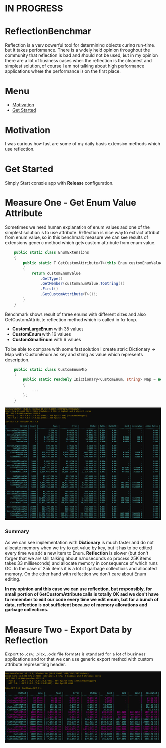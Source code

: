 # IN PROGRESS

# ReflectionBenchmar
Reflection is a very powerful tool for determining objects during run-time, but it takes performance. There is a widely held opinion throughout the community that reflection is bad and should not be used, but in my opinion there are a lot of business cases when the reflection is the cleanest and simplest solution, of course I am not talking about high performance applications where the performance is on the first place.

# Menu

* [Motivation](#motivation)
* [Get Started](#get-started)

# Motivation

I was curious how fast are some of my daily basis extension methods which use reflection.

# Get Started
Simply Start console app with **Release** configuration.

# Measure One - Get Enum Value Attribute
Sometimes we need human explanation of enum values and one of the simplest solution is to use attribute. Reflection is nice way to extract attribut from enum value, so in this benchmark measure we can see results of extensions generic method which gets custom attribute from enum value.

```C#
    public static class EnumExtensions
    {
        public static T GetCustomAttribute<T>(this Enum customEnumValue) where T : Attribute
        {
            return customEnumValue
                .GetType()
                .GetMember(customEnumValue.ToString())
                .First()
                .GetCustomAttribute<T>()!;
        }
    }
```

Benchmark shows result of three enums with different sizes and also GetCustomAttribute reflection method which is called in for loop.
* **CustomLargeEnum** with 35 values 
* **CustomEnum** with 16 values
* **CustomSmallEnum** with 6 values

To be able to compare with some fast solution I create static Dictionary -> Map with CustomEnum as key and string as value which represents description.

```C#
    public static class CustomEnumMap
    {
        public static readonly IDictionary<CustomEnum, string> Map = new Dictionary<CustomEnum, string>()
        {
			...
        };
    }
```

![Measure One - Get Enum Attribute](./doc/img/getEnumAttribute.png)

### Summary
As we can see implementation with **Dictionary** is much faster and do not allocate memory when we try to get value by key, but it has to be edited every time we add a new item to Enum.
**Reflection** is slower (but don't forger that we are still talking about nanoseconds so process 25K items takes 33 milliseconds) and allocate memory in consequence of which runs GC. In the case of 25k items it is a lot of garbage collections and allocated memory. On the other hand with relfection we don't care about Enum editing.

**In my opinion and this case we can use reflection, but responsibly, for small portion of GetCustomAttribute calls is totally OK and we don't have to remember to edit our code every time we edit enum, but for a bunch of data, reflection is not sufficient because of memory allocations and garbage collections.**


# Measure Two - Export Data by Reflection
Export to .csv, .xlsx, .ods file formats is standard for a lot of business applications and for that we can use generic export method with custom attribute representing header.

![Measure One - Get Enum Attribute](./doc/img/genericExport.png)
